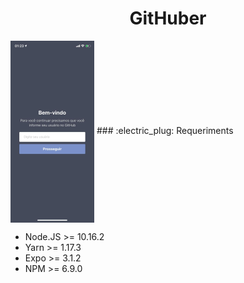 <h1 align="center">GitHuber</h1>
<img src="new_assets/teste2.png" align="center"/>
### :electric_plug: Requeriments

- Node.JS >= 10.16.2
- Yarn >= 1.17.3
- Expo >= 3.1.2
- NPM >= 6.9.0

